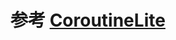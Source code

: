 # 参考 [CoroutineLite](https://github.com/bennyhuo/DiveIntoKotlinCoroutines-Sources/blob/master/Kotlin/src/main/kotlin/com/bennyhuo/kotlin/coroutine/ch05/Readme.md)
